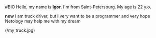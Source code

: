 #BIO
Hello, my name is **Igor**. I'm from Saint-Petersburg. My age is 22 y.o.

**now** I am truck driver, but I very want to be a programmer and very hope Netology may help me with my dream

(/my_truck.jpg)